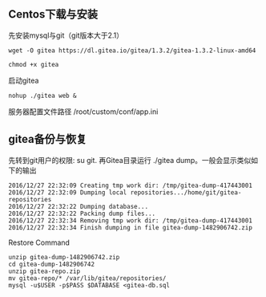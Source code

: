 ## Centos下载与安装
先安装mysql与git（git版本大于2.1）
```
wget -O gitea https://dl.gitea.io/gitea/1.3.2/gitea-1.3.2-linux-amd64 

chmod +x gitea
```
启动gitea 
```
nohup ./gitea web &
```

服务器配置文件路径 
/root/custom/conf/app.ini

## gitea备份与恢复
先转到git用户的权限: su git. 再Gitea目录运行 ./gitea dump。一般会显示类似如下的输出 
```
2016/12/27 22:32:09 Creating tmp work dir: /tmp/gitea-dump-417443001
2016/12/27 22:32:09 Dumping local repositories.../home/git/gitea-repositories
2016/12/27 22:32:22 Dumping database...
2016/12/27 22:32:22 Packing dump files...
2016/12/27 22:32:34 Removing tmp work dir: /tmp/gitea-dump-417443001
2016/12/27 22:32:34 Finish dumping in file gitea-dump-1482906742.zip
```
Restore Command
```
unzip gitea-dump-1482906742.zip
cd gitea-dump-1482906742
unzip gitea-repo.zip
mv gitea-repo/* /var/lib/gitea/repositories/
mysql -u$USER -p$PASS $DATABASE <gitea-db.sql
```
